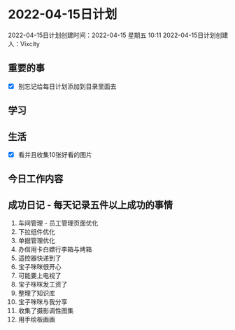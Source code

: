 # 2022-04-15日计划

2022-04-15日计划创建时间：2022-04-15 星期五  10:11
2022-04-15日计划创建人：Vixcity

## 重要的事
- [x] 别忘记给每日计划添加到目录里面去

## 学习

## 生活
- [x] 看并且收集10张好看的图片

## 今日工作内容

## 成功日记 - 每天记录五件以上成功的事情
1. 车间管理 - 员工管理页面优化
2. 下拉组件优化
3. 单据管理优化
4. 办信用卡白嫖行李箱与烤箱
5. 遥控器快递到了
6. 宝子咪咪很开心
7. 可能要上电视了
8. 宝子咪咪发工资了
9. 整理了知识库
10. 宝子咪咪与我分享
11. 收集了摄影调性图集
12. 用手绘板画画